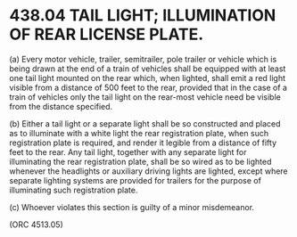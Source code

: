 438.04 TAIL LIGHT; ILLUMINATION OF REAR LICENSE PLATE.
======================================================

​(a) Every motor vehicle, trailer, semitrailer, pole trailer or vehicle
which is being drawn at the end of a train of vehicles shall be equipped
with at least one tail light mounted on the rear which, when lighted,
shall emit a red light visible from a distance of 500 feet to the rear,
provided that in the case of a train of vehicles only the tail light on
the rear-most vehicle need be visible from the distance specified.

​(b) Either a tail light or a separate light shall be so constructed and
placed as to illuminate with a white light the rear registration plate,
when such registration plate is required, and render it legible from a
distance of fifty feet to the rear. Any tail light, together with any
separate light for illuminating the rear registration plate, shall be so
wired as to be lighted whenever the headlights or auxiliary driving
lights are lighted, except where separate lighting systems are provided
for trailers for the purpose of illuminating such registration plate.

​(c) Whoever violates this section is guilty of a minor misdemeanor.

(ORC 4513.05)
